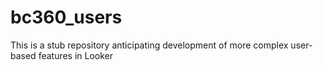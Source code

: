 # bc360_users
This is a stub repository anticipating development of more complex user-based features in Looker
